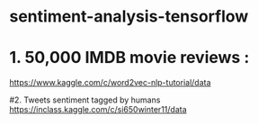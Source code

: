 # sentiment-analysis-tensorflow

# 1. 50,000 IMDB movie reviews :
https://www.kaggle.com/c/word2vec-nlp-tutorial/data

#2. Tweets sentiment tagged by humans
https://inclass.kaggle.com/c/si650winter11/data




